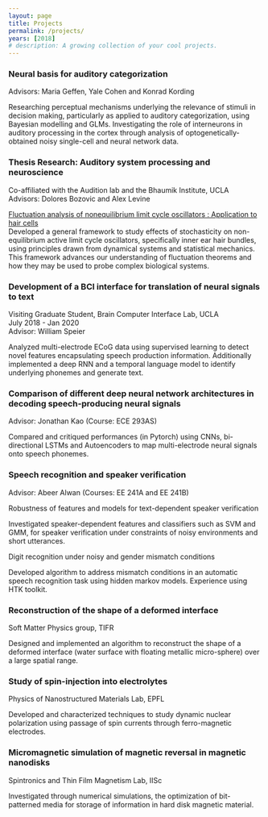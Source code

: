 ```yaml
---
layout: page
title: Projects
permalink: /projects/
years: [2018]
# description: A growing collection of your cool projects.
---
```


### Neural basis for auditory categorization
Advisors: Maria Geffen, Yale Cohen and Konrad Kording

Researching perceptual mechanisms underlying the relevance of stimuli in decision making, particularly as applied to auditory categorization, using Bayesian modelling and GLMs.
Investigating the role of interneurons in auditory processing in the cortex through analysis of optogenetically-obtained noisy single-cell and neural network data.

### Thesis Research: Auditory system processing and neuroscience
Co-affiliated with the Audition lab and the Bhaumik Institute, UCLA
Advisors: Dolores Bozovic and Alex Levine

[Fluctuation analysis of nonequilibrium limit cycle oscillators : Application to hair cells](https://escholarship.org/uc/item/66v0t1c6) <br>
Developed a general framework to study effects of stochasticity on non-equilibrium active limit cycle oscillators, specifically inner ear hair bundles, using principles drawn from dynamical systems and statistical mechanics. This framework advances our understanding of fluctuation theorems and how they may be used to probe complex biological systems.

### Development of a BCI interface for translation of neural signals to text
Visiting Graduate Student, Brain Computer Interface Lab, UCLA <br> July 2018 - Jan 2020 <br>
Advisor: William Speier

Analyzed multi-electrode ECoG data using supervised learning to detect novel features encapsulating speech production information. Additionally implemented a deep RNN and a temporal language model to identify underlying phonemes and generate text.

### Comparison of different deep neural network architectures in decoding speech-producing neural signals
Advisor: Jonathan Kao (Course: ECE 293AS)

Compared and critiqued performances (in Pytorch) using CNNs, bi-directional LSTMs and Autoencoders to map multi-electrode neural signals onto speech phonemes.

### Speech recognition and speaker verification

Advisor: Abeer Alwan (Courses: EE 241A and EE 241B)<br>

Robustness of features and models for text-dependent speaker verification <br>

Investigated speaker-dependent features and classifiers such as SVM and GMM, for speaker verification under constraints of noisy environments and short utterances.

Digit recognition under noisy and gender mismatch conditions<br>

Developed algorithm to address mismatch conditions in an automatic speech recognition task using hidden markov models. Experience using HTK toolkit.

### Reconstruction of the shape of a deformed interface

Soft Matter Physics group, TIFR <br>

Designed and implemented an algorithm to reconstruct the shape of a deformed interface (water surface with floating metallic micro-sphere) over a large spatial range.

### Study of spin-injection into electrolytes

Physics of Nanostructured Materials Lab, EPFL <br>

 Developed and characterized techniques to study dynamic nuclear polarization using passage of spin currents through ferro-magnetic electrodes.

### Micromagnetic simulation of magnetic reversal in magnetic nanodisks

Spintronics and Thin Film Magnetism Lab, IISc <br>

Investigated  through numerical simulations, the optimization of bit-patterned media for storage of information in hard disk magnetic material.
